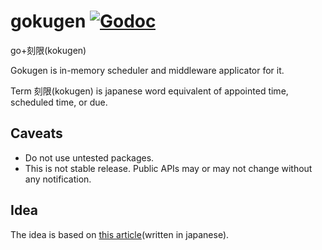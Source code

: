 # gokugen [![Godoc](https://godoc.org/github.com/ngicks/gokugen?status.svg)](https://godoc.org/github.com/ngicks/gokugen)

go+刻限(kokugen)

Gokugen is in-memory scheduler and middleware applicator for it.

Term 刻限(kokugen) is japanese word equivalent of appointed time, scheduled time, or due.

## Caveats

- Do not use untested packages.
- This is not stable release. Public APIs may or may not change without any notification.

## Idea

The idea is based on [this article](https://qiita.com/kawasin73/items/7af6766c7898a656b1ee)(written in japanese).
